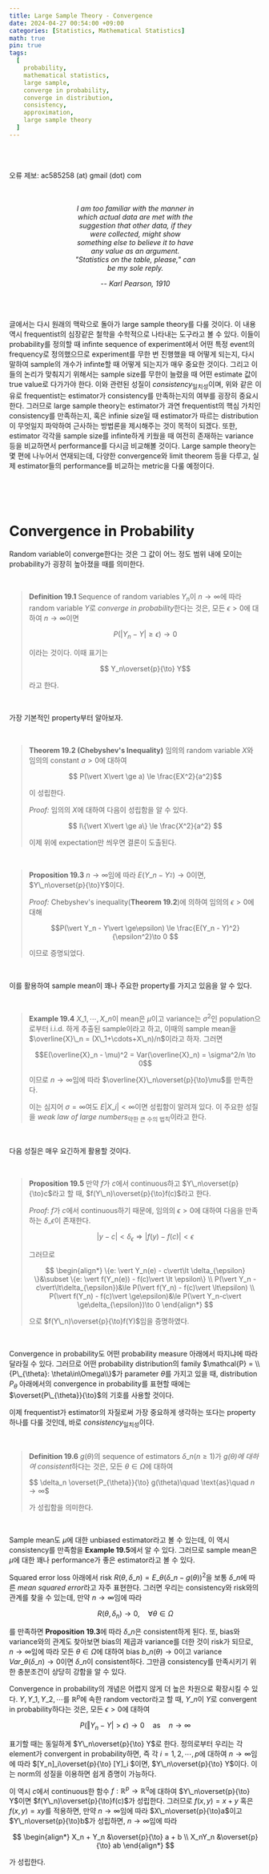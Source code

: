 ```yaml
---
title: Large Sample Theory - Convergence
date: 2024-04-27 00:54:00 +09:00
categories: [Statistics, Mathematical Statistics]
math: true
pin: true
tags:
  [
    probability,
    mathematical statistics,
    large sample,
    converge in probability,
    converge in distribution,
    consistency,
    approximation,
    large sample theory
  ]
---
```


<br>
<br>

오류 제보: ac585258 (at) gmail (dot) com

<br>
<br>

<center><div style="width:48%"><i>
I am too familiar with the manner in which actual data are met with the suggestion that other data, if they were collected, might show something else to believe it to have any value as an argument. "Statistics on the table, please," can be my sole reply. <br>

-- Karl Pearson, 1910
</i></div></center>

<br>
<br>

글에서는 다시 원래의 맥락으로 돌아가 large sample theory를 다룰 것이다. 이 내용 역시 frequentist의 심장같은 철학을 수학적으로 나타내는 도구라고 볼 수 있다. 이들이 probability를 정의할 때 infinte sequence of experiment에서 어떤 특정 event의 frequency로 정의했으므로 experiment를 무한 번 진행했을 때 어떻게 되는지, 다시 말하여 sample의 개수가 infinte할 때 어떻게 되는지가 매우 중요한 것이다. 그리고 이들의 논리가 맞춰지기 위해서는 sample size를 무한이 늘렸을 때 어떤 estimate 값이 true value로 다가가야 한다. 이와 관련된 성질이 *consistency*<sub>일치성</sub>이며, 위와 같은 이유로 frequentist는 estimator가 consistency를 만족하는지의 여부를 굉장히 중요시한다. 그러므로 large sample theory는 estimator가 과연 frequentist의 핵심 가치인 consistency를 만족하는지, 혹은 infinie size일 때 estimator가 따르는 distribution이 무엇일지 파악하여 근사하는 방법론을 제시해주는 것이 목적이 되겠다. 또한, estimator 각각을 sample size를 infinte하게 키웠을 때 여전히 존재하는 variance 등을 비교하면서 performance를 다시금 비교해볼 것이다. Large sample theory는 몇 편에 나누어서 연재되는데, 다양한 convergence와 limit theorem 등을 다루고, 실제 estimator들의 performance를 비교하는 metric을 다룰 예정이다.

<br>
<br>
<br>

# Convergence in Probability

Random variable이 converge한다는 것은 그 값이 어느 정도 범위 내에 모이는 probability가 굉장히 높아졌을 때를 의미한다.

<br>

> **Definition 19.1** Sequence of random variables $Y_n$이 $n\to\infty$에 따라 random variable $Y$로 *converge in probability*한다는 것은, 모든 $\epsilon\gt0$에 대하여 $n\to\infty$이면
>
> $$P(\vert Y_n - Y\vert \ge\epsilon)\to 0$$
>
> 이라는 것이다. 이때 표기는
>
> $$ Y_n\overset{p}{\to} Y$$
>
> 라고 한다.

<br>

가장 기본적인 property부터 알아보자.

<br>

> **Theorem 19.2 (Chebyshev's Inequality)** 임의의 random variable $X$와 임의의 constant $a>0$에 대하여
>
> $$ P(\vert X\vert \ge a) \le \frac{EX^2}{a^2}$$
>
> 이 성립한다.
>
> *Proof:* 임의의 $X$에 대하여 다음이 성립함을 알 수 있다.
>
> $$ I\{\vert X\vert \ge a\} \le \frac{X^2}{a^2} $$
>
> 이제 위에 expectation만 씌우면 결론이 도출된다.

<br>

> **Proposition 19.3** $n\to\infty$임에 따라 $E(Y\_n - Y_^2)\to0$이면, $Y\_n\overset{p}{\to}Y$이다.
>
> *Proof:*  Chebyshev's inequality(**Theorem 19.2**)에 의하여 임의의 $\epsilon>0$에 대해
>
> $$P(\vert Y_n - Y\vert \ge\epsilon) \le \frac{E(Y_n - Y)^2}{\epsilon^2}\to 0 $$
>
> 이므로 증명되었다.

<br>

이를 활용하여 sample mean이 꽤나 주요한 property를 가지고 있음을 알 수 있다.

<br>

> **Example 19.4** $X\_1, \cdots, X\_n$이 mean은 $\mu$이고 variance는 $\sigma^2$인 population으로부터 i.i.d. 하게 추출된 sample이라고 하고, 이때의 sample mean을 $\overline{X}\_n = (X\_1+\cdots+X\_n)/n$이라고 하자. 그러면
>
> $$E(\overline{X}_n - \mu)^2  = Var(\overline{X}_n) = \sigma^2/n \to 0$$
>
> 이므로 $n\to\infty$임에 따라 $\overline{X}\_n\overset{p}{\to}\mu$를 만족한다. 
>
> 이는 심지어 $\sigma = \infty$여도 $E\vert X\_i\vert\lt\infty$이면 성립함이 알려져 있다. 이 주요한 성질을 *weak law of large numbers*<sub>약한 큰 수의 법칙</sub>이라고 한다.

<br>

다음 성질은 매우 요긴하게 활용할 것이다.

<br>

> **Proposition 19.5** 만약 $f$가 $c$에서 continuous하고 $Y\_n\overset{p}{\to}c$라고 할 때, $f(Y\_n)\overset{p}{\to}f(c)$라고 한다.
>
> *Proof*: $f$가 $c$에서 continuous하기 때문에, 임의의 $\epsilon>0$에 대하여 다음을 만족하는 $\delta\_{\epsilon}$이 존재한다.
>
> $$ \vert y - c\vert\lt\delta_\epsilon\Rightarrow\vert f(y) - f(c)\vert\lt\epsilon$$
>
> 그러므로
>
> $$
> \begin{align*}
> \{e: \vert Y_n(e) - c\vert\lt \delta_{\epsilon} \}&\subset \{e: \vert f(Y_n(e)) - f(c)\vert \lt \epsilon\} \\
> P(\vert Y_n - c\vert\lt\delta_{\epsilon})&\le P(\vert f(Y_n) - f(c)\vert \lt\epsilon) \\
> P(\vert f(Y_n) - f(c)\vert \ge\epsilon)&\le P(\vert Y_n-c\vert \ge\delta_{\epsilon})\to 0
> \end{align*}
> $$
>
> 으로 $f(Y\_n)\overset{p}{\to}f(Y)$임을 증명하였다.

<br>

Convergence in probability도 어떤 probability measure 아래에서 따지냐에 따라 달라질 수 있다. 그러므로 어떤 probability distribution의 family $\mathcal{P} = \\{P\_{\theta}: \theta\in\Omega\\}$가 parameter $\theta$를 가지고 있을 때, distribution $P_{\theta}$ 아래에서의 convergence in probability를 표현할 때에는 $\overset{P\_{\theta}}{\to}$의 기호를 사용할 것이다.

이제 frequentist가 estimator의 자질로써 가장 중요하게 생각하는 또다는 property 하나를 다룰 것인데, 바로 *consistency*<sub>일치성</sub>이다.

<br>

> **Definition 19.6** $g(\theta)$의 sequence of estimators $\delta\_n$($n\ge1$)가 *$g(\theta)$에 대하여 consistent*하다는 것은, 모든 $\theta\in\Omega$에 대하여 
>
> $$ \delta_n \overset{P_{\theta}}{\to} g(\theta)\quad \text{as}\quad $n\to\infty$$
>
> 가 성립함을 의미한다.

<br>

Sample mean도 $\mu$에 대한 unbiased estimator라고 볼 수 있는데, 이 역시 consistency를 만족함을 **Example 19.5**에서 알 수 있다. 그러므로 sample mean은 $\mu$에 대한 꽤나 performance가 좋은 estimator라고 볼 수 있다.

Squared error loss 아래에서 risk $R(\theta, \delta\_n) = E\_{\theta}(\delta\_n - g(\theta))^2$을 보통 $\delta\_n$에 따른 *mean squared error*라고 자주 표현한다. 그러면 우리는 consistency와 risk와의 관계를 찾을 수 있는데, 만약 $n\to\infty$임에 따라

$$ R(\theta, \delta_n)\to 0, \quad\forall \theta\in\Omega $$

를 만족하면 **Proposition 19.3**에 따라 $\delta\_n$은 consistent하게 된다. 또, bias와 variance와의 관계도 찾아보면 bias의 제곱과 variance를 더한 것이 risk가 되므로, $n\to\infty$임에 따라 모든 $\theta\in\Omega$에 대하여 bias $b\_n(\theta)\to0$이고 variance $Var\_{\theta}(\delta\_n)\to 0$이면 $\delta\_n$이 consistent하다. 그만큼 consistency를 만족시키기 위한 충분조건이 상당히 강함을 알 수 있다.

Convergence in probability의 개념은 어렵지 않게 더 높은 차원으로 확장시킬 수 있다. $Y, Y\_1, Y\_2, \cdots$를 $\mathbb{R}^p$에 속한 random vector라고 할 때, $Y\_n$이 $Y$로 convergent in probability하다는 것은, 모든 $\epsilon >0$에 대하여

$$ P(\Vert Y_n - Y\vert \gt \epsilon) \to 0 \quad \text{as}\quad n\to \infty $$

표기할 때는 동일하게 $Y\_n\overset{p}{\to} Y$로 한다. 정의로부터 우리는 각 element가 convergent in probability하면, 즉 각 $i = 1, 2, \cdots, p$에 대하여 $n\to\infty$임에 따라 $[Y\_n]\_i\overset{p}{\to} [Y]\_i $이면, $Y\_n\overset{p}{\to} Y$이다. 이는 norm의 성질을 이용하면 쉽게 증명이 가능하다.

이 역시 $c$에서 continuous한 함수 $f:\mathbb{R}^p\to\mathbb{R}^q$에 대하여 $Y\_n\overset{p}{\to} Y$이면 $f(Y\_n)\overset{p}{\to}f(c)$가 성립한다. 그러므로 $f(x, y) = x+y$ 혹은 $f(x, y) = xy$를 적용하면, 만약 $n\to\infty$임에 따라 $X\_n\overset{p}{\to}a$이고 $Y\_n\overset{p}{\to}b$가 성립하면, $n\to\infty$임에 따라

$$
\begin{align*}
X_n + Y_n &\overset{p}{\to} a + b \\
X_nY_n &\overset{p}{\to} ab
\end{align*}
$$

가 성립한다.